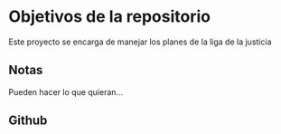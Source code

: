 # Objetivos de la repositorio

Este proyecto se encarga de manejar los planes de la liga de la justicia


## Notas
Pueden hacer lo que quieran...

## Github
